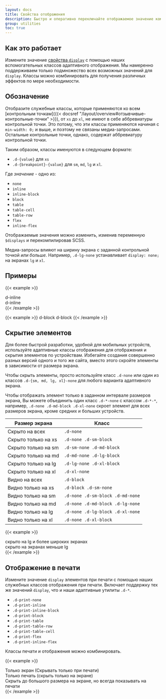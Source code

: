 ```yaml
---
layout: docs
title: Свойства отображения
description: Быстро и оперативно переключайте отображаемое значение компонентов и многое другое с помощью наших утилит для отображения. Включает поддержку некоторых из наиболее распространенных значений, а также некоторые дополнительные функции для управления отображением при печати.
group: utilities
toc: true
---
```


## Как это работает

Измените значение [свойства `display`](https://developer.mozilla.org/en-US/docs/Web/CSS/display) с помощью наших вспомогательных классов адаптивного отображения. Мы намеренно поддерживаем только подмножество всех возможных значений для `display`. Классы можно комбинировать для получения различных эффектов по мере необходимости.

## Обозначение

Отобразите служебные классы, которые применяются ко всем [контрольным точкам]({{< docsref "/layout/overview#отзывчивые-контрольные-точки" >}}), от `xs` до `xl`, не имеют в себе аббревиатуры контрольной точки. Это потому, что эти классы применяются начиная с `min-width: 0;` и выше, и поэтому не связаны медиа-запросами. Остальные контрольные точки, однако, содержат аббревиатуру контрольной точки.

Таким образом, классы именуются в следующем формате:

* `.d-{value}` для `xs`
* `.d-{breakpoint}-{value}` для `sm`, `md`, `lg` и `xl`.

Где *значение* - одно из:

* `none`
* `inline`
* `inline-block`
* `block`
* `table`
* `table-cell`
* `table-row`
* `flex`
* `inline-flex`

Отображаемые значения можно изменить, изменив переменную `$displays` и перекомпилировав SCSS.

Медиа-запросы влияют на ширину экрана с заданной контрольной точкой *или больше*. Например, `.d-lg-none` устанавливает `display: none;` на экранах `lg` и `xl`.

## Примеры

{{< example >}}
<div class="d-inline p-2 bg-primary text-white">d-inline</div>
<div class="d-inline p-2 bg-dark text-white">d-inline</div>
{{< /example >}}

{{< example >}}
<span class="d-block p-2 bg-primary text-white">d-block</span>
<span class="d-block p-2 bg-dark text-white">d-block</span>
{{< /example >}}

## Скрытие элементов

Для более быстрой разработки, удобной для мобильных устройств, используйте адаптивные классы отображения для отображения и скрытия элементов по устройствам. Избегайте создания совершенно разных версий одного и того же сайта, вместо этого скройте элементы в зависимости от размера экрана.

Чтобы скрыть элементы, просто используйте класс `.d-none` или один из классов `.d-{sm, md, lg, xl}-none` для любого варианта адаптивного экрана.

Чтобы отображать элемент только в заданном интервале размеров экрана, Вы можете объединить один класс `.d-*-none` с классом `.d-*-*`, например, `.d-none .d-md-block .d-xl-none` скроет элемент для всех размеров экрана, кроме средних и больших устройств.

| Размер экрана        | Класс |
| ---                  | --- |
| Скрыто на всех       | `.d-none` |
| Скрыто только на xs  | `.d-none .d-sm-block` |
| Скрыто только на sm  | `.d-sm-none .d-md-block` |
| Скрыто только на md  | `.d-md-none .d-lg-block` |
| Скрыто только на lg  | `.d-lg-none .d-xl-block` |
| Скрыто только на xl  | `.d-xl-none` |
| Видно на всех        | `.d-block` |
| Видно только на xs   | `.d-block .d-sm-none` |
| Видно только на sm   | `.d-none .d-sm-block .d-md-none` |
| Видно только на md   | `.d-none .d-md-block .d-lg-none` |
| Видно только на lg   | `.d-none .d-lg-block .d-xl-none` |
| Видно только на xl   | `.d-none .d-xl-block` |

{{< example >}}
<div class="d-lg-none">скрыто на lg и более широких экранах</div>
<div class="d-none d-lg-block">скрыто на экранах меньше lg</div>
{{< /example >}}

## Отображение в печати

Измените значение `display` элементов при печати с помощью наших служебных классов отображения при печати. Включает поддержку тех же значений `display`, что и наши адаптивные утилиты `.d-*`.

- `.d-print-none`
- `.d-print-inline`
- `.d-print-inline-block`
- `.d-print-block`
- `.d-print-table`
- `.d-print-table-row`
- `.d-print-table-cell`
- `.d-print-flex`
- `.d-print-inline-flex`

Классы печати и отображения можно комбинировать.

{{< example >}}
<div class="d-print-none">Только экран (Скрывать только при печати)</div>
<div class="d-none d-print-block">Только печать (скрыть только на экране)</div>
<div class="d-none d-lg-block d-print-block">Скрыть до большого размера на экране, но всегда показывать на печати</div>
{{< /example >}}
